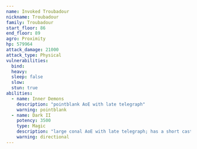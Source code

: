 ```yaml
---
name: Invoked Troubadour
nickname: Troubadour
family: Troubadour
start_floor: 86
end_floor: 89
agro: Proximity
hp: 579964
attack_damage: 21000
attack_type: Physical
vulnerabilities:
  bind: 
  heavy: 
  sleep: false
  slow: 
  stun: true
abilities:
  - name: Inner Demons
    description: "pointblank AoE with late telegraph"
    warning: pointblank
  - name: Dark II
    potency: 3500
    type: Magic
    description: "large conal AoE with late telegraph; has a short cast time"
    warning: directional
---
```

